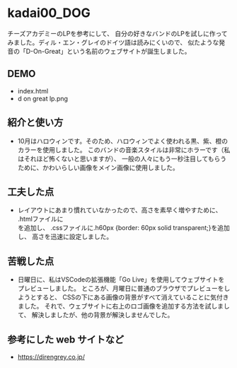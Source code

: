 # kadai00_DOG

チーズアカデミーのLPを参考にして、
自分の好きなバンドのLPを試しに作ってみました。ディル・エン・グレイのドイツ語は読みにくいので、
似たような発音の「D-On-Great」という名前のウェブサイトが誕生しました。


## DEMO

- index.html
- d on great lp.png


## 紹介と使い方

- 10月はハロウィンです。そのため、ハロウィンでよく使われる黒、紫、橙のカラーを使用しました。
このバンドの音楽スタイルは非常にホラーです（私はそれほど怖くないと思いますが）、
一般の人々にもう一秒注目してもらうために、かわいらしい画像をメイン画像に使用しました。

## 工夫した点

- レイアウトにあまり慣れていなかったので、高さを素早く増やすために、
.htmlファイルに<div class="h60px"></div>を追加し、
.cssファイルに.h60px {border: 60px solid transparent;}を追加し、
高さを迅速に設定しました。

## 苦戦した点

- 日曜日に、私はVSCodeの拡張機能「Go Live」を使用してウェブサイトをプレビューしました。
ところが、月曜日に普通のブラウザでプレビューをしようとすると、
CSSの下にある画像の背景がすべて消えていることに気付きました。
それで、ウェブサイトに右上のロゴ画像を追加する方法を試しまして、
解決しましたが、他の背景が解決しませんでした。

## 参考にした web サイトなど

- https://direngrey.co.jp/

